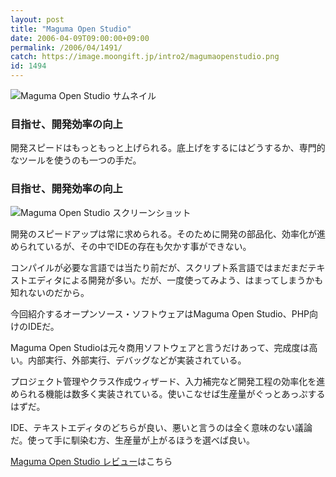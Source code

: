 ```yaml
---
layout: post
title: "Maguma Open Studio"
date: 2006-04-09T09:00:00+09:00
permalink: /2006/04/1491/
catch: https://image.moongift.jp/intro2/magumaopenstudio.png
id: 1494
---
```

 ![Maguma Open Studio サムネイル](https://image.moongift.jp/intro2/magumaopenstudio.t.png "Maguma Open Studio サムネイル")
  

### 目指せ、開発効率の向上
  
開発スピードはもっともっと上げられる。底上げをするにはどうするか、専門的なツールを使うのも一つの手だ。  
<!--more-->  

### 目指せ、開発効率の向上
  

![Maguma Open Studio スクリーンショット](https://image.moongift.jp/intro2/magumaopenstudio.png "Maguma Open Studio スクリーンショット")

  

開発のスピードアップは常に求められる。そのために開発の部品化、効率化が進められているが、その中でIDEの存在も欠かす事ができない。

  

コンパイルが必要な言語では当たり前だが、スクリプト系言語ではまだまだテキストエディタによる開発が多い。だが、一度使ってみよう、はまってしまうかも知れないのだから。

  

今回紹介するオープンソース・ソフトウェアはMaguma Open Studio、PHP向けのIDEだ。

  

Maguma Open Studioは元々商用ソフトウェアと言うだけあって、完成度は高い。内部実行、外部実行、デバッグなどが実装されている。

  

プロジェクト管理やクラス作成ウィザード、入力補完など開発工程の効率化を進められる機能は数多く実装されている。使いこなせば生産量がぐっとあっぷするはずだ。

  

IDE、テキストエディタのどちらが良い、悪いと言うのは全く意味のない議論だ。使って手に馴染む方、生産量が上がるほうを選べば良い。

  

[Maguma Open Studio レビュー](http://oss.moongift.jp/review/i-1503.html)はこちら

